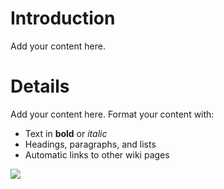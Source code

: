 # Introduction #

Add your content here.


# Details #

Add your content here.  Format your content with:
  * Text in **bold** or _italic_
  * Headings, paragraphs, and lists
  * Automatic links to other wiki pages
<img src='https://ssl.gstatic.com/codesite/ph/images/defaultlogo.png' />